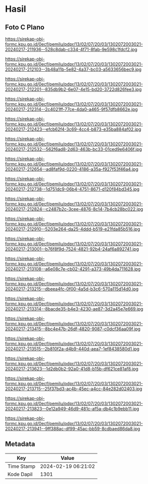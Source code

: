 # Hasil

## Foto C Plano

https://sirekap-obj-formc.kpu.go.id/0ecf/pemilu/pdpr/13/02/07/20/03/1302072003021-20240217-211936--528c8dab-c334-4f71-8fab-9e598c1fdcf2.jpg

https://sirekap-obj-formc.kpu.go.id/0ecf/pemilu/pdpr/13/02/07/20/03/1302072003021-20240217-212103--3b48a11b-5e82-4a37-bc03-a5633656bec9.jpg

https://sirekap-obj-formc.kpu.go.id/0ecf/pemilu/pdpr/13/02/07/20/03/1302072003021-20240217-212201--835db9b2-6e07-4e15-bd20-3722d826fee3.jpg

https://sirekap-obj-formc.kpu.go.id/0ecf/pemilu/pdpr/13/02/07/20/03/1302072003021-20240217-212314--2c4021ff-77ce-4da0-a465-9f57dfb8662e.jpg

https://sirekap-obj-formc.kpu.go.id/0ecf/pemilu/pdpr/13/02/07/20/03/1302072003021-20240217-212423--efcb62f4-3c69-4cc4-b873-e35ba884af02.jpg

https://sirekap-obj-formc.kpu.go.id/0ecf/pemilu/pdpr/13/02/07/20/03/1302072003021-20240217-212532--562f6ad8-2d63-463b-bc33-01ced9e6406f.jpg

https://sirekap-obj-formc.kpu.go.id/0ecf/pemilu/pdpr/13/02/07/20/03/1302072003021-20240217-212654--ad8faf9d-0220-4186-a35a-f927f53f46a4.jpg

https://sirekap-obj-formc.kpu.go.id/0ecf/pemilu/pdpr/13/02/07/20/03/1302072003021-20240217-212738--1d751dc9-06b4-4751-8671-d120f84bd345.jpg

https://sirekap-obj-formc.kpu.go.id/0ecf/pemilu/pdpr/13/02/07/20/03/1302072003021-20240217-212824--c2487b2c-3cee-4876-8c14-7b4cb28bc022.jpg

https://sirekap-obj-formc.kpu.go.id/0ecf/pemilu/pdpr/13/02/07/20/03/1302072003021-20240217-212910--5203e264-da25-4ddd-b519-e21fda85b516.jpg

https://sirekap-obj-formc.kpu.go.id/0ecf/pemilu/pdpr/13/02/07/20/03/1302072003021-20240217-213001--b76f8f9d-7524-4821-92b4-24af6a892741.jpg

https://sirekap-obj-formc.kpu.go.id/0ecf/pemilu/pdpr/13/02/07/20/03/1302072003021-20240217-213108--a6e08c7e-cb02-4291-a373-49b4da711628.jpg

https://sirekap-obj-formc.kpu.go.id/0ecf/pemilu/pdpr/13/02/07/20/03/1302072003021-20240217-213215--dbeea4fc-0f00-4a5d-b3c6-570a115d14d0.jpg

https://sirekap-obj-formc.kpu.go.id/0ecf/pemilu/pdpr/13/02/07/20/03/1302072003021-20240217-213314--8bacde35-b4e3-4230-ae87-3d2a45e7e669.jpg

https://sirekap-obj-formc.kpu.go.id/0ecf/pemilu/pdpr/13/02/07/20/03/1302072003021-20240217-213415--8bc4e47b-26df-4820-9087-c0dcf36aa09f.jpg

https://sirekap-obj-formc.kpu.go.id/0ecf/pemilu/pdpr/13/02/07/20/03/1302072003021-20240217-213515--2b810f2a-d4b9-440d-aea7-1ef8438580d1.jpg

https://sirekap-obj-formc.kpu.go.id/0ecf/pemilu/pdpr/13/02/07/20/03/1302072003021-20240217-213623--1d2db0b2-92a0-41d8-b15b-df621ce81af8.jpg

https://sirekap-obj-formc.kpu.go.id/0ecf/pemilu/pdpr/13/02/07/20/03/1302072003021-20240217-213715--25f37bd3-ac4b-45ec-a4cc-84e282d02403.jpg

https://sirekap-obj-formc.kpu.go.id/0ecf/pemilu/pdpr/13/02/07/20/03/1302072003021-20240217-213823--0e12a949-46d9-481c-af5a-db4c1b9ebb11.jpg

https://sirekap-obj-formc.kpu.go.id/0ecf/pemilu/pdpr/13/02/07/20/03/1302072003021-20240217-213941--9ff388ac-df99-45ac-bb59-8cdbaed86da8.jpg


## Metadata

| Key        | Value               |
| ---------- | ------------------- |
| Time Stamp | 2024-02-19 06:21:02 |
| Kode Dapil | 1301                |



